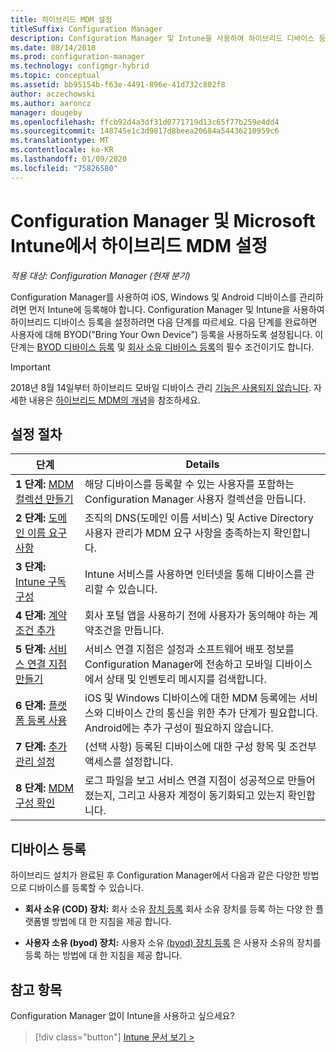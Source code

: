 ```yaml
---
title: 하이브리드 MDM 설정
titleSuffix: Configuration Manager
description: Configuration Manager 및 Intune을 사용하여 하이브리드 디바이스 등록을 설정합니다.
ms.date: 08/14/2018
ms.prod: configuration-manager
ms.technology: configmgr-hybrid
ms.topic: conceptual
ms.assetid: bb95154b-f63e-4491-896e-41d732c802f8
author: aczechowski
ms.author: aaroncz
manager: dougeby
ms.openlocfilehash: ffcb92d4a3df31d0771719d13c65f77b259e4dd4
ms.sourcegitcommit: 148745e1c3d9817d8beea20684a54436210959c6
ms.translationtype: MT
ms.contentlocale: ko-KR
ms.lasthandoff: 01/09/2020
ms.locfileid: "75826580"
---
```

# <a name="set-up-hybrid-mdm-with-configuration-manager-and-microsoft-intune"></a>Configuration Manager 및 Microsoft Intune에서 하이브리드 MDM 설정

*적용 대상: Configuration Manager (현재 분기)*


Configuration Manager를 사용하여 iOS, Windows 및 Android 디바이스를 관리하려면 먼저 Intune에 등록해야 합니다. Configuration Manager 및 Intune을 사용하여 하이브리드 디바이스 등록을 설정하려면 다음 단계를 따르세요. 다음 단계를 완료하면 사용자에 대해 BYOD("Bring Your Own Device") 등록을 사용하도록 설정됩니다. 이 단계는 [BYOD 디바이스 등록](enroll-hybrid-ios-mac.md) 및 [회사 소유 디바이스 등록](enroll-company-owned-devices.md)의 필수 조건이기도 합니다.

> [!Important]  
> 2018년 8월 14일부터 하이브리드 모바일 디바이스 관리 [기능은 사용되지 않습니다](/sccm/core/plan-design/changes/deprecated/removed-and-deprecated-cmfeatures). 자세한 내용은 [하이브리드 MDM의 개념](/sccm/mdm/understand/hybrid-mobile-device-management)을 참조하세요.<!--Intune feature 2683117-->  



## <a name="set-up-steps"></a>설정 절차

 |단계|Details|  
 |-----------|-------------|  
 |**1 단계:** [MDM 컬렉션 만들기](create-mdm-collection.md)|해당 디바이스를 등록할 수 있는 사용자를 포함하는 Configuration Manager 사용자 컬렉션을 만듭니다.|  
 |**2 단계:** [도메인 이름 요구 사항](confirm-dns.md)|조직의 DNS(도메인 이름 서비스) 및 Active Directory 사용자 관리가 MDM 요구 사항을 충족하는지 확인합니다.|
 |**3 단계:** [Intune 구독 구성](configure-intune-subscription.md)|Intune 서비스를 사용하면 인터넷을 통해 디바이스를 관리할 수 있습니다.|  
 |**4 단계:** [계약 조건 추가](terms-and-conditions.md)| 회사 포털 앱을 사용하기 전에 사용자가 동의해야 하는 계약조건을 만듭니다.|
 |**5 단계:** [서비스 연결 지점 만들기](create-service-connection-point.md)|서비스 연결 지점은 설정과 소프트웨어 배포 정보를 Configuration Manager에 전송하고 모바일 디바이스에서 상태 및 인벤토리 메시지를 검색합니다. |  
 |**6 단계:** [플랫폼 등록 사용](enable-platform-enrollment.md)|iOS 및 Windows 디바이스에 대한 MDM 등록에는 서비스와 디바이스 간의 통신을 위한 추가 단계가 필요합니다. Android에는 추가 구성이 필요하지 않습니다.|  
 |**7 단계:** [추가 관리 설정](set-up-additional-management.md)|(선택 사항) 등록된 디바이스에 대한 구성 항목 및 조건부 액세스를 설정합니다.|
 |**8 단계:** [MDM 구성 확인](verify-mdm-configuration.md)|로그 파일을 보고 서비스 연결 지점이 성공적으로 만들어졌는지, 그리고 사용자 계정이 동기화되고 있는지 확인합니다.|



## <a name="enroll-devices"></a>디바이스 등록

하이브리드 설치가 완료된 후 Configuration Manager에서 다음과 같은 다양한 방법으로 디바이스를 등록할 수 있습니다.

- **회사 소유 (COD) 장치:** 회사 소유 [장치 등록](enroll-company-owned-devices.md) 회사 소유 장치를 등록 하는 다양 한 플랫폼별 방법에 대 한 지침을 제공 합니다.  

- **사용자 소유 (byod) 장치:** 사용자 소유 [(byod) 장치 등록](enroll-hybrid-ios-mac.md) 은 사용자 소유의 장치를 등록 하는 방법에 대 한 지침을 제공 합니다.  



## <a name="see-also"></a>참고 항목

Configuration Manager 없이 Intune을 사용하고 싶으세요?
> [!div class="button"]
> [Intune 문서 보기 >](https://docs.microsoft.com/intune/deploy-use/enroll-devices-in-microsoft-intune)


